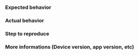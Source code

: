 ### Expected behavior

### Actual behavior

### Step to reproduce

### More informations (Device version, app version, etc) 
